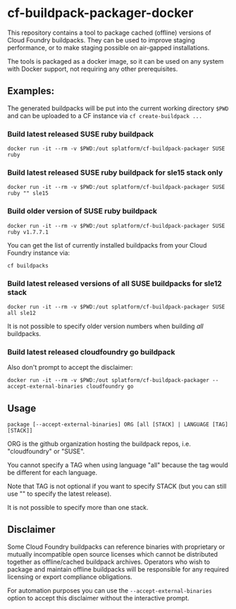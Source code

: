 # cf-buildpack-packager-docker

This repository contains a tool to package cached (offline) versions of
Cloud Foundry buildpacks. They can be used to improve staging performance,
or to make staging possible on air-gapped installations.

The tools is packaged as a docker image, so it can be used on any system
with Docker support, not requiring any other prerequisites.

## Examples:

The generated buildpacks will be put into the current working directory `$PWD`
and can be uploaded to a CF instance via `cf create-buildpack ...`

### Build latest released SUSE ruby buildpack

```
docker run -it --rm -v $PWD:/out splatform/cf-buildpack-packager SUSE ruby
```

### Build latest released SUSE ruby buildpack for sle15 stack only

```
docker run -it --rm -v $PWD:/out splatform/cf-buildpack-packager SUSE ruby "" sle15
```

### Build older version of SUSE ruby buildpack

```
docker run -it --rm -v $PWD:/out splatform/cf-buildpack-packager SUSE ruby v1.7.7.1
```

You can get the list of currently installed buildpacks from your Cloud Foundry
instance via:

```
cf buildpacks
```

### Build latest released versions of all SUSE buildpacks for sle12 stack

```
docker run -it --rm -v $PWD:/out splatform/cf-buildpack-packager SUSE all sle12
```

It is not possible to specify older version numbers when building *all* buildpacks.

### Build latest released cloudfoundry go buildpack

Also don't prompt to accept the disclaimer:

```
docker run -it --rm -v $PWD:/out splatform/cf-buildpack-packager --accept-external-binaries cloudfoundry go
```


## Usage

```
package [--accept-external-binaries] ORG [all [STACK] | LANGUAGE [TAG] [STACK]]
```

ORG is the github organization hosting the buildpack repos, i.e. "cloudfoundry"
or "SUSE".

You cannot specify a TAG when using language "all" because the tag would be different
for each language.

Note that TAG is not optional if you want to specify STACK (but you can still use ""
to specify the latest release).

It is not possible to specify more than one stack.

## Disclaimer

Some Cloud Foundry buildpacks can reference binaries with proprietary or
mutually incompatible open source licenses which cannot be distributed together
as offline/cached buildpack archives. Operators who wish to package and maintain
offline buildpacks will be responsible for any required licensing or export
compliance obligations.

For automation purposes you can use the `--accept-external-binaries` option to
accept this disclaimer without the interactive prompt.
